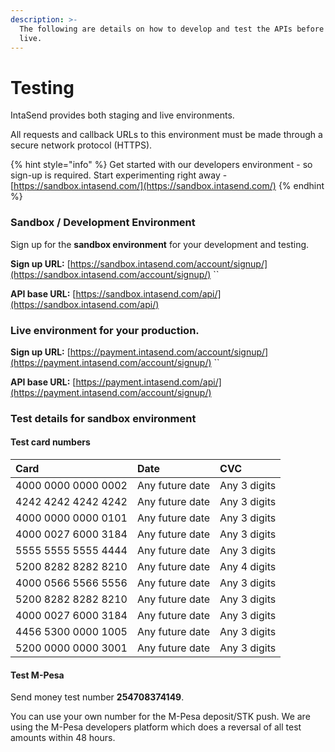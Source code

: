 ```yaml
---
description: >-
  The following are details on how to develop and test the APIs before going
  live.
---
```


# Testing

IntaSend provides both staging and live environments.

All requests and callback URLs to this environment must be made through a secure network protocol \(HTTPS\). 

{% hint style="info" %}
Get started with our developers environment - so sign-up is required. Start experimenting right away - [https://sandbox.intasend.com/](https://sandbox.intasend.com/)
{% endhint %}

### Sandbox / Development Environment

Sign up for the **sandbox environment** for your development and testing.

**Sign up URL:** [https://sandbox.intasend.com/account/signup/](https://sandbox.intasend.com/account/signup/) ``

**API base URL:** [https://sandbox.intasend.com/api/](https://sandbox.intasend.com/api/)

### **Live environment** for your production.

**Sign up URL:** [https://payment.intasend.com/account/signup/](https://payment.intasend.com/account/signup/) ``

**API base URL:** [https://payment.intasend.com/api/](https://payment.intasend.com/account/signup/)

### Test details for sandbox environment

#### Test card numbers

| Card | Date | CVC |
| :--- | :--- | :--- |
| 4000 0000 0000 0002 | Any future date | Any 3 digits |
| 4242 4242 4242 4242 | Any future date | Any 3 digits |
| 4000 0000 0000 0101 | Any future date | Any 3 digits |
| 4000 0027 6000 3184 | Any future date | Any 3 digits |
| 5555 5555 5555 4444 | Any future date | Any 3 digits |
| 5200 8282 8282 8210 | Any future date | Any 4 digits |
| 4000 0566 5566 5556 | Any future date | Any 3 digits |
| 5200 8282 8282 8210 | Any future date | Any 3 digits |
| 4000 0027 6000 3184 | Any future date | Any 3 digits |
| 4456 5300 0000 1005 | Any future date | Any 3 digits |
| 5200 0000 0000 3001 | Any future date | Any 3 digits |

#### Test M-Pesa

Send money test number **254708374149**.

You can use your own number for the M-Pesa deposit/STK push. We are using the M-Pesa developers platform which does a reversal of all test amounts within 48 hours.

